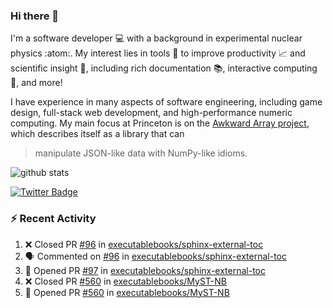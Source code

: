 ### Hi there 👋 

I'm a software developer 💻 with a background in experimental nuclear physics :atom:. My interest lies in tools :wrench: to improve productivity :chart_with_upwards_trend: and scientific insight :telescope:, including rich documentation 📚, interactive computing 🧮, and more! 

I have experience in many aspects of software engineering, including game design, full-stack web development, and high-performance numeric computing. My main focus at Princeton is on the [Awkward Array project](awkward-array.org/), which describes itself as a library that can 
> manipulate JSON-like data with NumPy-like idioms.

![github stats](https://github-readme-stats.vercel.app/api?username=agoose77&show_icons=true&hide_rank=true&hide_title=true&bg_color=30,e76445,904e95&text_color=efe3ec&icon_color=efe3ec)
<!--
**agoose77/agoose77** is a ✨ _special_ ✨ repository because its `README.md` (this file) appears on your GitHub profile.

Here are some ideas to get you started:

- 🔭 I’m currently working on ...
- 🌱 I’m currently learning ...
- 👯 I’m looking to collaborate on ...
- 🤔 I’m looking for help with ...
- 💬 Ask me about ...
- 📫 How to reach me: ...
- 😄 Pronouns: ...
- ⚡ Fun fact: ...
-->

[![Twitter Badge](https://img.shields.io/twitter/follow/agoose77?style=flat-square&logo=Twitter&logoColor=white&color=cornflowerblue)](https://twitter.com/agoose77)

### :zap: Recent Activity

<!--START_SECTION:activity-->
1. ❌ Closed PR [#96](https://github.com/executablebooks/sphinx-external-toc/pull/96) in [executablebooks/sphinx-external-toc](https://github.com/executablebooks/sphinx-external-toc)
2. 🗣 Commented on [#96](https://github.com/executablebooks/sphinx-external-toc/pull/96#issuecomment-1784221132) in [executablebooks/sphinx-external-toc](https://github.com/executablebooks/sphinx-external-toc)
3. 💪 Opened PR [#97](https://github.com/executablebooks/sphinx-external-toc/pull/97) in [executablebooks/sphinx-external-toc](https://github.com/executablebooks/sphinx-external-toc)
4. ❌ Closed PR [#560](https://github.com/executablebooks/MyST-NB/pull/560) in [executablebooks/MyST-NB](https://github.com/executablebooks/MyST-NB)
5. 💪 Opened PR [#560](https://github.com/executablebooks/MyST-NB/pull/560) in [executablebooks/MyST-NB](https://github.com/executablebooks/MyST-NB)
<!--END_SECTION:activity-->
